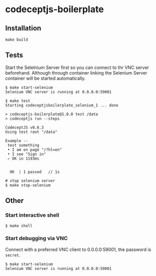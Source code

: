 # codeceptjs-boilerplate

## Installation

```
make build
```

## Tests

Start the Selelnium Server first so you can connect to thr VNC server beforehand.
Although through container linking the Selenium Server container will be started automatically.
```
$ make start-selenium
Selenium VNC server is running at 0.0.0.0:59001
```

```
$ make test
Starting codeceptjsboilerplate_selenium_1 ... done

> codeceptjs-boilerplate@1.0.0 test /data
> codeceptjs run --steps

CodeceptJS v0.6.3
Using test root "/data"

Example --
 test something
 • I am on page "/?hl=en"
 • I see "Sign in"
 ✓ OK in 1193ms


  OK  | 1 passed   // 1s
```
```
# stop selenium server
$ make stop-selenium
```

## Other

### Start interactive shell
```
$ make shell
```

### Start debugging via VNC
Connect with a preferred VNC client to 0.0.0.0:59001, the password is `secret`.
```
$ make start-selenium
Selenium VNC server is running at 0.0.0.0:59001
```
